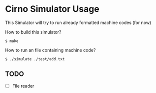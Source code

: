 # Cirno Simulator Usage

This Simulator will try to run already formatted machine codes (for now)

How to build this simulator?

```
$ make
```

How to run an file containing machine code?

```
$ ./simulate ./test/add.txt
```

## TODO

- [ ] File reader